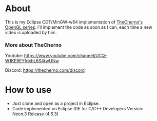 # About 
This is my Eclipse CDT/MinGW-w64 implementation of [TheCherno's OpenGL series](https://www.youtube.com/watch?v=W3gAzLwfIP0&list=PLlrATfBNZ98foTJPJ_Ev03o2oq3-GGOS2). I'll implement the code as soon as I can, each time a new video is uploaded by him.

### More about TheCherno

Youtube: https://www.youtube.com/channel/UCQ-W1KE9EYfdxhL6S4twUNw

Discord: https://thecherno.com/discord

# How to use
- Just clone and open as a project in Eclipse.
- Code implemented on Eclipse IDE for C/C++ Developers Version: Neon.3 Release (4.6.3)


